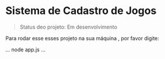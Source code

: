 # Sistema de Cadastro de Jogos 

> Status deo projeto: Em desenvolvimento

Para rodar esse esses projeto  na sua máquina , por favor digite: 

...
node app.js
...
